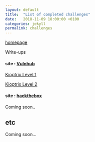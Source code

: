 ```yaml
---
layout: default
title:  "List of completed challenges"
date:   2018-11-09 18:00:00 +0100
categories: jekyll
permalink: challenges
---
```


[homepage](/musubi/index)  

Write-ups
#### site : [Vulnhub](https://www.vulnhub.com/)

[Kioptrix Level 1](/musubi/write-ups/kioptrix_1)

[Kioptrix Level 2](/musubi/write-ups/kioptrix_2)

#### site : [hackthebox](https://www.hackthebox.eu/)

Coming soon..

## etc

Coming soon...
